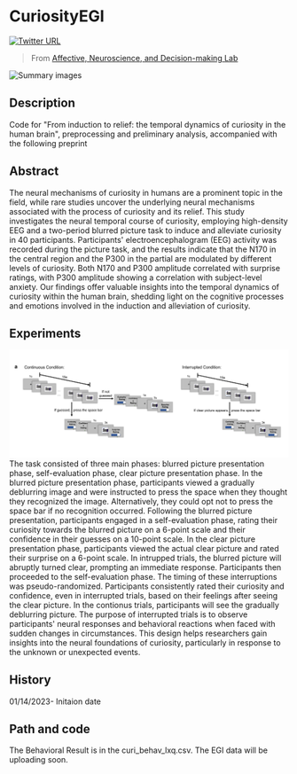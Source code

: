 # CuriosityEGI
[![Twitter URL](https://img.shields.io/twitter/url?label=%40ANDlab3&style=social&url=https%3A%2F%2Ftwitter.com%2FANDlab3)
](https://twitter.com/ANDlab3)

> From [Affective, Neuroscience, and Decision-making Lab](https://andlab-um.com)

![Summary images](summary_curiosity-v2.png)

## Description 
Code for "From induction to relief: the temporal dynamics of curiosity in the human brain", preprocessing and preliminary analysis, accompanied with the following preprint


## Abstract
The neural mechanisms of curiosity in humans are a prominent topic in the field, while rare studies uncover the underlying neural mechanisms associated with the process of curiosity and its relief. This study investigates the neural temporal course of curiosity, employing high-density EEG and a two-period blurred picture task to induce and alleviate curiosity in 40 participants. Participants' electroencephalogram (EEG) activity was recorded during the picture task, and the results indicate that the N170 in the central region and the P300 in the partial are modulated by different levels of curiosity. Both N170 and P300 amplitude correlated with surprise ratings, with P300 amplitude showing a correlation with subject-level anxiety. Our findings offer valuable insights into the temporal dynamics of curiosity within the human brain, shedding light on the cognitive processes and emotions involved in the induction and alleviation of curiosity.

## Experiments
![Experiment_tasks_images](experiment_task.png) The task consisted of three main phases: blurred picture presentation phase, self-evaluation phase, clear picture presentation phase. In the blurred picture presentation phase, participants viewed a gradually deblurring image and were instructed to press the space when they thought they recognized the image. Alternatively, they could opt not to press the space bar if no recognition occurred.
Following the blurred picture presentation, participants engaged in a self-evaluation phase, rating their curiosity towards the blurred picture on a 6-point scale and their confidence in their guesses on a 10-point scale. In the clear picture presentation phase, participants viewed the actual clear picture and rated their surprise on a 6-point scale.
In intrupped trials, the blurred picture will abruptly turned clear, prompting an immediate response. Participants then proceeded to the self-evaluation phase. The timing of these interruptions was pseudo-randomized. Participants consistently rated their curiosity and confidence, even in interrupted trials, based on their feelings after seeing the clear picture. In the contionus trials, participants will see the gradually deblurring picture. The purpose of interrupted trials is to observe participants' neural responses and behavioral reactions when faced with sudden changes in circumstances. This design helps researchers gain insights into the neural foundations of curiosity, particularly in response to the unknown or unexpected events. 

## History 
01/14/2023- Initaion date

## Path and code
The Behavioral Result is in the curi_behav_lxq.csv. The EGI data will be uploading soon.
